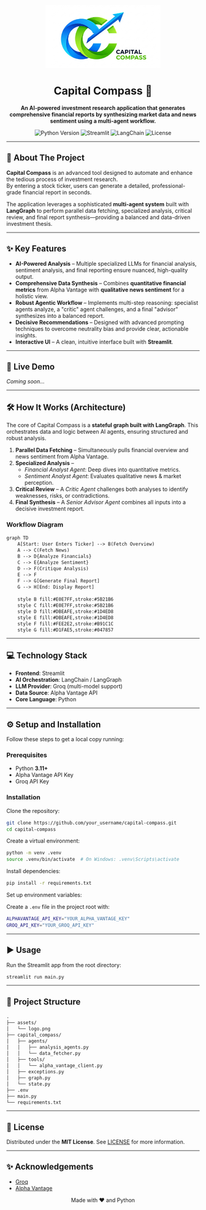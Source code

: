 <p align="center">
  <img src="assets/logo.png" alt="Capital Compass Logo" width="300">
</p>

<h1 align="center">Capital Compass 🧭</h1>

<p align="center">
  <strong>An AI-powered investment research application that generates comprehensive financial reports by synthesizing market data and news sentiment using a multi-agent workflow.</strong>
</p>

<p align="center">
  <img src="https://img.shields.io/badge/Python-3.11+-blue?style=for-the-badge&logo=python" alt="Python Version">
  <img src="https://img.shields.io/badge/Streamlit-1.35+-red?style=for-the-badge&logo=streamlit" alt="Streamlit">
  <img src="https://img.shields.io/badge/LangChain-LangGraph-orange?style=for-the-badge" alt="LangChain">
  <img src="https://img.shields.io/badge/License-MIT-green.svg?style=for-the-badge" alt="License">
</p>

---

## 📜 About The Project

**Capital Compass** is an advanced tool designed to automate and enhance the tedious process of investment research.  
By entering a stock ticker, users can generate a detailed, professional-grade financial report in seconds.  

The application leverages a sophisticated **multi-agent system** built with **LangGraph** to perform parallel data fetching, specialized analysis, critical review, and final report synthesis—providing a balanced and data-driven investment thesis.

---

## ✨ Key Features

- **AI-Powered Analysis** – Multiple specialized LLMs for financial analysis, sentiment analysis, and final reporting ensure nuanced, high-quality output.  
- **Comprehensive Data Synthesis** – Combines **quantitative financial metrics** from Alpha Vantage with **qualitative news sentiment** for a holistic view.  
- **Robust Agentic Workflow** – Implements multi-step reasoning: specialist agents analyze, a "critic" agent challenges, and a final "advisor" synthesizes into a balanced report.  
- **Decisive Recommendations** – Designed with advanced prompting techniques to overcome neutrality bias and provide clear, actionable insights.  
- **Interactive UI** – A clean, intuitive interface built with **Streamlit**.  

---

## 🚀 Live Demo

_Coming soon..._

---

## 🛠️ How It Works (Architecture)

The core of Capital Compass is a **stateful graph built with LangGraph**. This orchestrates data and logic between AI agents, ensuring structured and robust analysis.

1. **Parallel Data Fetching** – Simultaneously pulls financial overview and news sentiment from Alpha Vantage.  
2. **Specialized Analysis** –  
   - *Financial Analyst Agent*: Deep dives into quantitative metrics.  
   - *Sentiment Analyst Agent*: Evaluates qualitative news & market perception.  
3. **Critical Review** – A *Critic Agent* challenges both analyses to identify weaknesses, risks, or contradictions.  
4. **Final Synthesis** – A *Senior Advisor Agent* combines all inputs into a decisive investment report.  

### Workflow Diagram

```mermaid
graph TD
    A[Start: User Enters Ticker] --> B(Fetch Overview)
    A --> C(Fetch News)
    B --> D{Analyze Financials}
    C --> E{Analyze Sentiment}
    D --> F(Critique Analysis)
    E --> F
    F --> G[Generate Final Report]
    G --> H[End: Display Report]

    style B fill:#E0E7FF,stroke:#5B21B6
    style C fill:#E0E7FF,stroke:#5B21B6
    style D fill:#DBEAFE,stroke:#1D4ED8
    style E fill:#DBEAFE,stroke:#1D4ED8
    style F fill:#FEE2E2,stroke:#B91C1C
    style G fill:#D1FAE5,stroke:#047857
```

---

## 💻 Technology Stack

- **Frontend**: Streamlit  
- **AI Orchestration**: LangChain / LangGraph  
- **LLM Provider**: Groq (multi-model support)  
- **Data Source**: Alpha Vantage API  
- **Core Language**: Python  

---

## ⚙️ Setup and Installation

Follow these steps to get a local copy running:

### Prerequisites
- Python **3.11+**  
- Alpha Vantage API Key  
- Groq API Key  

### Installation

Clone the repository:
```bash
git clone https://github.com/your_username/capital-compass.git
cd capital-compass
```

Create a virtual environment:
```bash
python -m venv .venv
source .venv/bin/activate  # On Windows: .venv\Scripts\activate
```

Install dependencies:
```bash
pip install -r requirements.txt
```

Set up environment variables:

Create a `.env` file in the project root with:
```bash
ALPHAVANTAGE_API_KEY="YOUR_ALPHA_VANTAGE_KEY"
GROQ_API_KEY="YOUR_GROQ_API_KEY"
```

---

## ▶️ Usage

Run the Streamlit app from the root directory:
```bash
streamlit run main.py
```

---

## 📁 Project Structure

```
.
├── assets/
│   └── logo.png
├── capital_compass/
│   ├── agents/
│   │   ├── analysis_agents.py
│   │   └── data_fetcher.py
│   ├── tools/
│   │   └── alpha_vantage_client.py
│   ├── exceptions.py
│   ├── graph.py
│   └── state.py
├── .env
├── main.py
└── requirements.txt
```

---

## 📄 License

Distributed under the **MIT License**. See [LICENSE](LICENSE) for more information.

---

## ✨ Acknowledgements

- [Groq](https://groq.com/)  
- [Alpha Vantage](https://www.alphavantage.co/)  


<p align="center">Made with ❤️ and Python </p>
